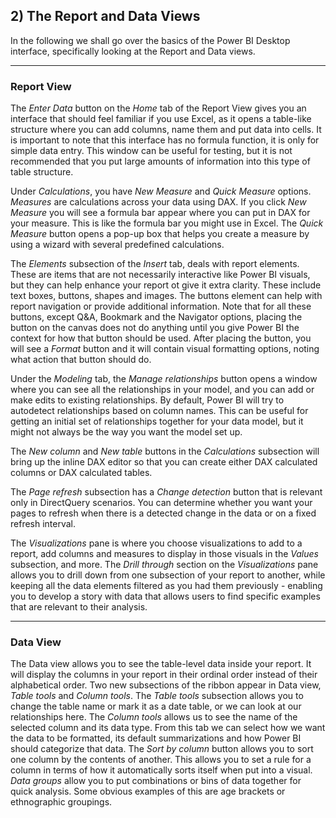 ## 2) The Report and Data Views

In the following we shall go over the basics of the Power BI Desktop interface, specifically looking at the Report and Data views.

---

### Report View

The *Enter Data* button on the *Home* tab of the Report View gives you an interface that should feel familiar if you use Excel, as it opens a table-like structure where you can add columns, name them and put data into cells. It is important to note that this interface has no formula function, it is only for simple data entry. This window can be useful for testing, but it is not recommended that you put large amounts of information into this type of table structure.

Under *Calculations*, you have *New Measure* and *Quick Measure* options. *Measures* are calculations across your data using DAX. If you click *New Measure* you will see a formula bar appear where you can put in DAX for your measure. This is like the formula bar you might use in Excel. The *Quick Measure* button opens a pop-up box that helps you create a measure by using a wizard with several predefined calculations.

The *Elements* subsection of the *Insert* tab, deals with report elements. These are items that are not necessarily interactive like Power BI visuals, but they can help enhance your report ot give it extra clarity. These include text boxes, buttons, shapes and images. The buttons element can help with report navigation or provide additional information. Note that for all these buttons, except Q&A, Bookmark and the Navigator options, placing the button on the canvas does not do anything until you give Power BI the context for how that button should be used. After placing the button, you will see a *Format* button and it will contain visual formatting options, noting what action that button should do.

Under the *Modeling* tab, the *Manage relationships* button opens a window where you can see all the relationships in your model, and you can add or make edits to existing relationships. By default, Power BI will try to autodetect relationships based on column names. This can be useful for getting an initial set of relationships together for your data model, but it might not always be the way you want the model set up.

The *New column* and *New table* buttons in the *Calculations* subsection will bring up the inline DAX editor so that you can create either DAX calculated columns or DAX calculated tables.

The *Page refresh* subsection has a *Change detection* button that is relevant only in DirectQuery scenarios. You can determine whether you want your pages to refresh when there is a detected change in the data or on a fixed refresh interval.

The *Visualizations* pane is where you choose visualizations to add to a report, add columns and measures to display in those visuals in the *Values* subsection, and more. The *Drill through* section on the *Visualizations* pane allows you to drill down from one subsection of your report to another, while keeping all the data elements filtered as you had them previously - enabling you to develop a story with data that allows users to find specific examples that are relevant to their analysis.

---

### Data View

The Data view allows you to see the table-level data inside your report. It will display the columns in your report in their ordinal order instead of their alphabetical order. Two new subsections of the ribbon appear in Data view, *Table tools* and *Column tools*. The *Table tools* subsection allows you to change the table name or mark it as a date table, or we can look at our relationships here. The *Column tools* allows us to see the name of the selected column and its data type. From this tab we can select how we want the data to be formatted, its default summarizations and how Power BI should categorize that data. The *Sort by column* button allows you to sort one column by the contents of another. This allows you to set a rule for a column in terms of how it automatically sorts itself when put into a visual. *Data groups* allow you to put combinations or bins of data together for quick analysis. Some obvious examples of this are age brackets or ethnographic groupings. 
